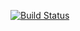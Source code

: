 [![Build Status](https://travis-ci.org/AnastasiyaVazhenina/Homework.svg?branch=master)](https://travis-ci.org/AnastasiyaVazhenina/Homework)

